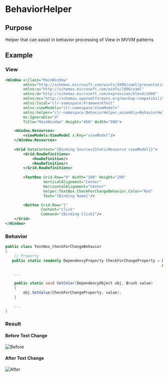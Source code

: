 # BehaviorHelper

## Purpose

Helper that can assist in behavior processing of View in MVVM patterns

## Example

### View
```xml
<Window x:Class="MainWindow"
        xmlns="http://schemas.microsoft.com/winfx/2006/xaml/presentation"
        xmlns:x="http://schemas.microsoft.com/winfx/2006/xaml"
        xmlns:d="http://schemas.microsoft.com/expression/blend/2008"
        xmlns:mc="http://schemas.openxmlformats.org/markup-compatibility/2006"
        xmlns:local="clr-namespace:FrameworkTest"
        xmlns:viewModels="clr-namespace:ViewModels"
        xmlns:helper="clr-namespace:BehaviorHelper;assembly=BehaviorHelper"
        mc:Ignorable="d"
        Title="MainWindow" Height="450" Width="800">

    <Window.Resources>
        <viewModels:ViewModel x:Key="viewModel"/>
    </Window.Resources>
    
    <Grid DataContext="{Binding Source={StaticResource viewModel}}">
        <Grid.RowDefinitions>
            <RowDefinition/>
            <RowDefinition/>
        </Grid.RowDefinitions>
        
        <TextBox Grid.Row="0" Width="200" Height="200"
                 VerticalAlignment="Center"
                 HorizontalAlignment="Center"
                 helper:TextBox_CheckForChangeBehavior.Color="Red"
                 Text="{Binding Name}"/>

        <Button Grid.Row="1"
                Content="click"
                Command="{Binding Click}"/>
    </Grid>
</Window>
```

### Behavior


```c#
public class TextBox_CheckForChangeBehavior
{
    // Property
   public static readonly DependencyProperty CheckForChangeProperty = DependencyProperty.RegisterAttached("CheckForChange", typeof(Brush), typeof(TextBox_CheckForChangeBehavior),
                                                                      new UIPropertyMetadata(new SolidColorBrush(Colors.Black), ApplyChangeEvent));

    ...

    public static void SetColor(DependencyObject obj, Brush value)
    {
        obj.SetValue(CheckForChangeProperty, value);
    }

    ...
}
```


### Result

#### Before Text Change
![Before](https://github.com/donpp237/BehaviorHelper/assets/137162873/98dd5425-ca9d-4a79-a0cb-1bf1b8741caa)

#### After Text Change
![After](https://github.com/donpp237/BehaviorHelper/assets/137162873/69aa0cb6-4ee1-4381-b815-a716702f68f4)
